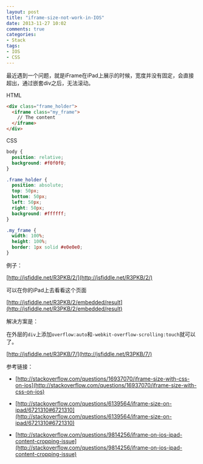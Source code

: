 ```yaml
---
layout: post
title: "iframe-size-not-work-in-IOS"
date: 2013-11-27 10:02
comments: true
categories: 
- Stack
tags:
- IOS
- CSS
---
```


最近遇到一个问题，就是iFrame在iPad上展示的时候，宽度并没有固定，会直接超出，通过嵌套div之后，无法滚动。

HTML
```html
<div class="frame_holder">
  <iframe class="my_frame">
    // The content
  </iframe>
</div>
```

CSS
```css
body {
  position: relative;
  background: #f0f0f0;
}

.frame_holder {
  position: absolute;
  top: 50px;
  bottom: 50px;
  left: 50px;
  right: 50px;
  background: #ffffff;
}

.my_frame {
  width: 100%;
  height: 100%;
  border: 1px solid #e0e0e0;
}
```

例子：

[http://jsfiddle.net/R3PKB/2/](http://jsfiddle.net/R3PKB/2/)

可以在你的iPad上去看看这个页面

[http://jsfiddle.net/R3PKB/2/embedded/result](http://jsfiddle.net/R3PKB/2/embedded/result)

解决方案是：

在外层的`div`上添加`overflow:auto`和`-webkit-overflow-scrolling:touch`就可以了。

[http://jsfiddle.net/R3PKB/7/](http://jsfiddle.net/R3PKB/7/)

参考链接：

- [http://stackoverflow.com/questions/16937070/iframe-size-with-css-on-ios](http://stackoverflow.com/questions/16937070/iframe-size-with-css-on-ios)

- [http://stackoverflow.com/questions/6139564/iframe-size-on-ipad/6721310#6721310](http://stackoverflow.com/questions/6139564/iframe-size-on-ipad/6721310#6721310)

- [http://stackoverflow.com/questions/9814256/iframe-on-ios-ipad-content-cropping-issue](http://stackoverflow.com/questions/9814256/iframe-on-ios-ipad-content-cropping-issue)